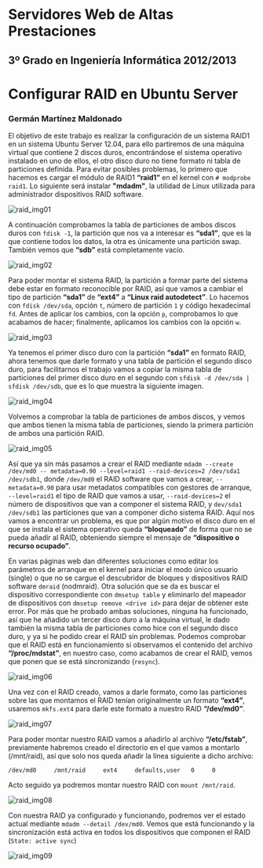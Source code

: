 Servidores Web de Altas Prestaciones
====================================
3º Grado en Ingeniería Informática 2012/2013
--------------------------------------------


# Configurar RAID en Ubuntu Server
### Germán Martínez Maldonado

El objetivo de este trabajo es realizar la configuración de un sistema RAID1 en un sistema Ubuntu Server 12.04, para ello partiremos de una máquina virtual que contiene 2 discos duros, encontrándose el sistema operativo instalado en uno de ellos, el otro disco duro no tiene formato ni tabla de particiones definida. Para  evitar posibles problemas, lo primero que hacemos es cargar el módulo de RAID1 **“raid1”** en el kernel con `# modprobe raid1`. Lo siguiente será instalar **"mdadm"**, la utilidad de Linux utilizada para administrador dispositivos RAID software.

![raid_img01](imagenes/raid_img01.png)

A continuación comprobamos la tabla de particiones de ambos discos duros con `fdisk -1`, la partición que nos va a interesar es **“sda1”**, que es la que contiene todos los datos, la otra es únicamente una partición swap. También vemos que **“sdb”** está completamente vacío.

![raid_img02](imagenes/raid_img02.png)

Para poder montar el sistema RAID, la partición a formar parte del sistema debe estar en formato reconocible por RAID, así que vamos a cambiar el tipo de partición **“sda1”** de **“ext4”** a **“Linux raid autodetect”**. Lo hacemos con `fdisk /dev/sda`, opción `t`, número de partición `1` y código hexadecimal `fd`. Antes de aplicar los cambios, con la opción `p`, comprobamos lo que acabamos de hacer; finalmente, aplicamos los cambios con la opción `w`.

![raid_img03](imagenes/raid_img03.png)

Ya tenemos el primer disco duro con la partición **“sda1”** en formato RAID, ahora tenemos que darle formato  y una tabla de partición el segundo disco  duro, para facilitarnos el trabajo vamos a copiar la misma tabla de particiones del primer disco duro en el segundo con `sfdisk -d /dev/sda | sfdisk /dev/sdb`, que es lo que muestra la siguiente imagen.

![raid_img04](imagenes/raid_img04.png)

Volvemos a comprobar la tabla de particiones de ambos discos, y vemos que ambos tienen la misma tabla de particiones, siendo la primera partición de ambos una partición RAID.

![raid_img05](imagenes/raid_img05.png)

Así que ya sin más pasamos a crear el RAID mediante `mdadm --create /dev/md0 -- metadata=0.90 --level=raid1 --raid-devices=2 /dev/sda1 /dev/sdb1`,  donde `/dev/md0` el RAID software que vamos a crear, `--metadata=0.90` para usar metadatos compatibles con gestores de arranque, `--level=raid1` el tipo de RAID que vamos a usar, `--raid-devices=2` el número de dispositivos que van a componer el sistema RAID, y `dev/sda1 /dev/sdb1` las particiones que van a componer dicho sistema RAID. Aquí nos vamos a encontrar un problema, es que por algún motivo el disco duro en el que se instala el sistema operativo queda **“bloqueado”** de forma que no se pueda añadir al RAID, obteniendo siempre el mensaje de **“dispositivo o recurso ocupado”**.

En varias páginas web dan diferentes soluciones como editar los parámetros de arranque en el kernel para iniciar el modo único usuario (single) o que no se cargue el descubridor de bloques y dispositivos RAID software `dmraid` (nodmraid). Otra solución que se da es buscar el dispositivo correspondiente con `dmsetup table` y eliminarlo del mapeador de dispositivos con `dmsetup remove <drive id>` para dejar de obtener este error. Por más que he probado ambas soluciones, ninguna ha funcionado, así que he añadido un tercer disco duro a la máquina virtual, le dado también la misma tabla de particiones como hice con el segundo disco duro, y ya si he podido crear el RAID sin problemas. Podemos comprobar que el RAID está en funcionamiento si observamos el contenido del archivo **“/proc/mdstat”**, en nuestro caso, como acabamos de crear el RAID, vemos que ponen que se está sincronizando (`resync`).

![raid_img06](imagenes/raid_img06.png)

Una vez con el RAID creado, vamos a darle formato, como las particiones sobre las que montamos el RAID tenían originalmente un formato **“ext4”**, usaremos `mkfs.ext4` para darle este formato a nuestro RAID **“/dev/md0”**.

![raid_img07](imagenes/raid_img07.png)

Para poder montar nuestro RAID vamos a añadirlo al archivo **“/etc/fstab”**, previamente habremos creado el directorio en el que vamos a montarlo (/mnt/raid), así que solo nos queda añadir la línea siguiente a dicho archivo:

```
/dev/md0     /mnt/raid     ext4     defaults,user   0     0
```

Acto seguido ya podremos montar nuestro RAID con `mount /mnt/raid`.

![raid_img08](imagenes/raid_img08.png)

Con nuestra RAID ya configurado y funcionando, podremos ver el estado actual mediante `mdadm --detail /dev/md0`. Vemos que está funcionando y la sincronización está activa en todos los dispositivos que  componen el RAID (`State: active sync`)

![raid_img09](imagenes/raid_img09.png)

